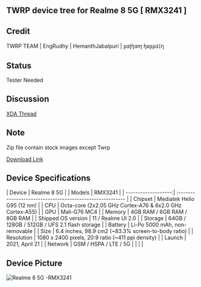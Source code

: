 ## TWRP device tree for Realme 8 5G [ RMX3241 ]
  
## Credit
  
  TWRP TEAM |
  EngRudhy |
  HemanthJabalpuri |
  ʂɑʈɧɑɱ ɧʋʂʂɑꀤɳ   
  
## Status

Tester Needed

## Discussion 

[XDA Thread](https://forum.xda-developers.com/t/realme-8-rmx3085-twrp_-_root.4365305/)

## Note

Zip file contain stock images except Twrp

[Download Link](https://www.androidfilehost.com/?w=files&flid=331342/)


## Device Specifications

| Device              | Realme 8 5G   |
| Models              | RMX3241      |
| -------------------:| :-------------------------------------------------------- |
| Chipset             | Mediatek Helio G95 (12 nm)                                |
| CPU                 | Octa-core (2x2.05 GHz Cortex-A76 & 6x2.0 GHz Cortex-A55)  |
| GPU                 | Mali-G76 MC4                                              |
| Memory              | 4GB RAM / 6GB RAM /  8GB RAM                              |
| Shipped OS version  | 11  / Realme UI 2.0                                       |
| Storage             | 64GB / 128GB / 512GB / UFS 2.1 flash storage              |
| Battery             | Li-Po 5000 mAh, non-removable                             |
| Size                | 6.4 inches, 98.9 cm2 (~83.3% screen-to-body ratio)        |
| Resolution          | 1080 x 2400 pixels, 20:9 ratio (~411 ppi density)         |
| Launch              |      2021, April 21                                       |
| Network             |  GSM / HSPA / LTE / 5G                                    |
|                     |                                                           |

## Device Picture

![ Realme 8 5G -RMX3241 ](https://www.mytrendyphone.eu/images/Realme-8-5G-128GB-Supersonic-Black-6941399047235-06072021-01-p.jpg)

